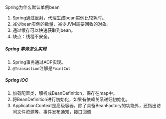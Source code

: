 Spring为什么默认单例bean

1. Spring通过反射，代理生成bean实例比较耗时。
2. 减少bean实例的数量，减少JVM需要回收的对象。
3. 通过缓存可以快速获取到bean。
4. 缺点：线程不安全。

##### Spring 事务怎么实现

1. Spring事务通过AOP实现。
2. `@Transaction`注解是`PointCut`

##### Spring IOC

1. 加载配置类，解析成BeanDefinition，保存在map中。
2. 将BeanDefinition进行初始化，如果有依赖关系递归初始化。
3. ApplicationContext是高级容器，除了具备BeanFactory的功能外，还指出访问文件资源等、事件发布通知，接口回调